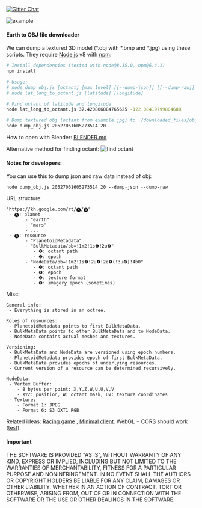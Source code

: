 [![Gitter Chat](https://badges.gitter.im/earth-reverse-engineering/lobby.svg)](https://gitter.im/earth-reverse-engineering/lobby)

![example](example.jpg "example")

#### Earth to OBJ file downloader
We can dump a textured 3D model (*.obj with *.bmp and *.jpg) using these scripts. They require [Node.js](https://nodejs.org/en/) v8 with [npm](https://www.npmjs.com/):
```sh
# Install dependencies (tested with node@8.15.0, npm@6.4.1)
npm install

# Usage:
# node dump_obj.js [octant] [max_level] [[--dump-json]] [[--dump-raw]] [[--parallel-search]]
# node lat_long_to_octant.js [latitude] [longitude]

# Find octant of latitude and longitude
node lat_long_to_octant.js 37.420806884765625 -122.08419799804688

# Dump textured obj (octant from example.jpg) to ./downloaded_files/obj directory
node dump_obj.js 20527061605273514 20
```
How to open with Blender: [BLENDER.md](BLENDER.md)

Alternative method for finding octant:
![find octant](how_to_find_octant.jpg "open maps and dev tools, switch to satellite, fly to destination, search for NodeData, copy octant path from recent request")

#### Notes for developers:

You can use this to dump json and raw data instead of obj:
```
node dump_obj.js 20527061605273514 20 --dump-json --dump-raw
```

URL structure:
```
"https://kh.google.com/rt/🅐/🅑"
 - 🅐: planet
       - "earth"
       - "mars"
       - ...
 - 🅑: resource
       - "PlanetoidMetadata"
       - "BulkMetadata/pb=!1m2!1s❶!2u❷"
          - ❶: octant path
          - ❷: epoch
       - "NodeData/pb=!1m2!1s❸!2u❹!2e❺(!3u❻)!4b0"
          - ❸: octant path
          - ❹: epoch
          - ❺: texture format
          - ❻: imagery epoch (sometimes)
```

Misc:
```
General info:
 - Everything is stored in an octree.

Roles of resources:
 - PlanetoidMetadata points to first BulkMetaData.
 - BulkMetaData points to other BulkMetaData and to NodeData.
 - NodeData contains actual meshes and textures.

Versioning:
 - BulkMetaData and NodeData are versioned using epoch numbers.
 - PlanetoidMetadata provides epoch of first BulkMetaData.
 - BulkMetaData provides epochs of underlying resources.
 - Current version of a resource can be determined recursively.
 
NodeData:
 - Vertex Buffer:
    - 8 bytes per point: X,Y,Z,W,U,U,V,V
    - XYZ: position, W: octant mask, UV: texture coordinates
 - Texture:
    - Format 1: JPEG
    - Format 6: S3 DXT1 RGB
```

Related ideas: [Racing game](https://www.reddit.com/r/Showerthoughts/comments/aex25s/race_car_video_games_could_be_amazing_if_they/) , [Minimal client](https://github.com/kaylathedev/google-maps-3d-client). WebGL + CORS should work ([test](https://retroplasma.github.io/get_planetoid_metadata.html)).

#### Important
THE SOFTWARE IS PROVIDED "AS IS", WITHOUT WARRANTY OF ANY KIND, EXPRESS OR IMPLIED, INCLUDING BUT NOT LIMITED TO THE WARRANTIES OF MERCHANTABILITY, FITNESS FOR A PARTICULAR PURPOSE AND NONINFRINGEMENT. IN NO EVENT SHALL THE AUTHORS OR COPYRIGHT HOLDERS BE LIABLE FOR ANY CLAIM, DAMAGES OR OTHER LIABILITY, WHETHER IN AN ACTION OF CONTRACT, TORT OR OTHERWISE, ARISING FROM, OUT OF OR IN CONNECTION WITH THE SOFTWARE OR THE USE OR OTHER DEALINGS IN THE SOFTWARE.
